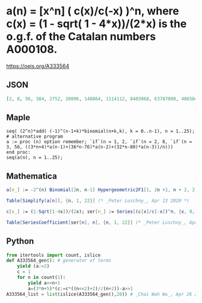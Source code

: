 # a\(n\) \= \[x^n\] \( c\(x\)/c\(\-x\) \)^n, where c\(x\) \= \(1 \- sqrt\( 1 \- 4\*x\)\)/\(2\*x\) is the o\.g\.f\. of the Catalan numbers A000108\.
https://oeis.org/A333564
## JSON
```JSON
[2, 8, 56, 384, 2752, 20096, 148864, 1114112, 8403968, 63787008, 486584320, 3727196160, 28649455616, 220869853184, 1707123245056, 13223868760064, 102636144295936, 797982357192704, 6213784327684096, 48452953790480384, 378291752487878656, 2956824500391378944]
```
## Maple
```Maple
seq( (2^n)*add( (-1)^(n-1+k)*binomial(n+k,k), k = 0..n-1), n = 1..25);
# alternative program
a := proc (n) option remember; `if`(n = 1, 2, `if`(n = 2, 8, `if`(n = 3, 56, ((3*n+4)*a(n-1)+(36*n-76)*a(n-2)+(32*n-80)*a(n-3))/n)))
end proc:
seq(a(n), n = 1..25);
```
## Mathematica
```Mathematica
a[n_] := -2^(n) Binomial[2n, n-1] Hypergeometric2F1[1, 2n +1, n + 2, 2];
```
```Mathematica
Table[Simplify[a[n]], {n, 1, 22}] (* _Peter Luschny_, Apr 13 2020 *)
```
```Mathematica
c[x_] := (1-Sqrt[1-4x])/(2x); ser[n_] := Series[(c[x]/c[-x])^n, {x, 0, 22}];
```
```Mathematica
Table[SeriesCoefficient[ser[n], n], {n, 1, 22}] (* _Peter Luschny_, Apr 14 2020 *)
```
## Python
```Python
from itertools import count, islice
def A333564_gen(): # generator of terms
    yield (a:=2)
    c = 1
    for n in count(1):
        yield a<<n+1
        a=(3*n+5)*(c:=c*((n<<2)+2)//(n+2))-a>>1
A333564_list = list(islice(A333564_gen(),20)) # _Chai Wah Wu_, Apr 26 2023
```
